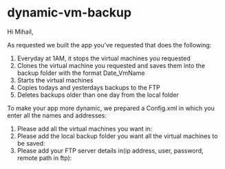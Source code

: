 # dynamic-vm-backup

Hi Mihail,

As requested we built the app you've requested that does the following:
  1. Everyday at 1AM, it stops the virtual machines you requested
  2. Clones the virtual machine you requested and saves them into the backup folder with the format Date_VmName
  3. Starts the virtual machines
  4. Copies todays and yesterdays backups to the FTP
  5. Deletes backups older than one day from the local folder

To make your app more dynamic, we prepared a Config.xml in which you enter all the names and addresses:
  1. Please add all the virtual machines you want in:
     <machines>
        <vm name="enter the vm name here"/>
        <vm name="enter the vm name here"/>
        <vm name="enter the vm name here"/>
        <vm name="enter the vm name here"/>
        <vm name="enter the vm name here"/>
    </machines>
  2. Please add the local backup folder you want all the virtual machines to be saved:
    <local>
        <backup path="/tmp/vm_backups"/>
    </local>
  3. Please add your FTP server details in(ip address, user, password, remote path in ftp):
     <remote>
        <machine ip="127.0.0.1" user="root" pass="123456" path="/usr/local/vm_backups"/>
    </remote>
